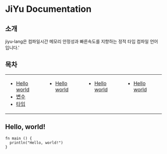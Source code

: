 # JiYu Documentation

## 소개
jiyu-lang은 컴파일시간 메모리 안정성과 빠른속도를 지향하는 정적 타입 컴파일 언어입니다.'

## 목차

<table>
    <tr><td width=25% valign=top>

* [Hello world](#hello-world)
* [변수](#variables)
* [타입](#types)

</td><td width=25% valign=top>

* [Hello world](#hello-world)

</td><td width=25% valign=top>

* [Hello world](#hello-world)

</td><td valign=top>

* [Hello world](#hello-world)

</td></tr>
</table>

## Hello, world!
```jiyu
fn main () {
  println("Hello, world!")
}
